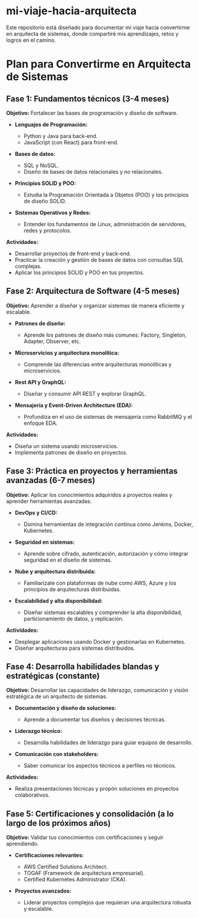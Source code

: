 # mi-viaje-hacia-arquitecta
Este repositorio está diseñado para documentar mi viaje hacia convertirme en arquitecta de sistemas, donde compartiré mis aprendizajes, retos y logros en el camino.

# Plan para Convertirme en Arquitecta de Sistemas

## Fase 1: Fundamentos técnicos (3-4 meses)
**Objetivo:** Fortalecer las bases de programación y diseño de software.

- **Lenguajes de Programación:**
  - Python y Java para back-end.
  - JavaScript (con React) para front-end.

- **Bases de datos:**
  - SQL y NoSQL.
  - Diseño de bases de datos relacionales y no relacionales.

- **Principios SOLID y POO:**
  - Estudia la Programación Orientada a Objetos (POO) y los principios de diseño SOLID.

- **Sistemas Operativos y Redes:**
  - Entender los fundamentos de Linux, administración de servidores, redes y protocolos.

**Actividades:**
- Desarrollar proyectos de front-end y back-end.
- Practicar la creación y gestión de bases de datos con consultas SQL complejas.
- Aplicar los principios SOLID y POO en tus proyectos.

## Fase 2: Arquitectura de Software (4-5 meses)
**Objetivo:** Aprender a diseñar y organizar sistemas de manera eficiente y escalable.

- **Patrones de diseño:**
  - Aprende los patrones de diseño más comunes: Factory, Singleton, Adapter, Observer, etc.

- **Microservicios y arquitectura monolítica:**
  - Comprende las diferencias entre arquitecturas monolíticas y microservicios.

- **Rest API y GraphQL:**
  - Diseñar y consumir API REST y explorar GraphQL.

- **Mensajería y Event-Driven Architecture (EDA):**
  - Profundiza en el uso de sistemas de mensajería como RabbitMQ y el enfoque EDA.

**Actividades:**
- Diseña un sistema usando microservicios.
- Implementa patrones de diseño en proyectos.

## Fase 3: Práctica en proyectos y herramientas avanzadas (6-7 meses)
**Objetivo:** Aplicar los conocimientos adquiridos a proyectos reales y aprender herramientas avanzadas.

- **DevOps y CI/CD:**
  - Domina herramientas de integración continua como Jenkins, Docker, Kubernetes.

- **Seguridad en sistemas:**
  - Aprende sobre cifrado, autenticación, autorización y cómo integrar seguridad en el diseño de sistemas.

- **Nube y arquitectura distribuida:**
  - Familiarízate con plataformas de nube como AWS, Azure y los principios de arquitecturas distribuidas.

- **Escalabilidad y alta disponibilidad:**
  - Diseñar sistemas escalables y comprender la alta disponibilidad, particionamiento de datos, y replicación.

**Actividades:**
- Desplegar aplicaciones usando Docker y gestionarlas en Kubernetes.
- Diseñar arquitecturas para sistemas distribuidos.

## Fase 4: Desarrolla habilidades blandas y estratégicas (constante)
**Objetivo:** Desarrollar las capacidades de liderazgo, comunicación y visión estratégica de un arquitecto de sistemas.

- **Documentación y diseño de soluciones:**
  - Aprende a documentar tus diseños y decisiones técnicas.

- **Liderazgo técnico:**
  - Desarrolla habilidades de liderazgo para guiar equipos de desarrollo.

- **Comunicación con stakeholders:**
  - Saber comunicar los aspectos técnicos a perfiles no técnicos.

**Actividades:**
- Realiza presentaciones técnicas y propón soluciones en proyectos colaborativos.

## Fase 5: Certificaciones y consolidación (a lo largo de los próximos años)
**Objetivo:** Validar tus conocimientos con certificaciones y seguir aprendiendo.

- **Certificaciones relevantes:**
  - AWS Certified Solutions Architect.
  - TOGAF (Framework de arquitectura empresarial).
  - Certified Kubernetes Administrator (CKA).

- **Proyectos avanzados:**
  - Liderar proyectos complejos que requieran una arquitectura robusta y escalable.
